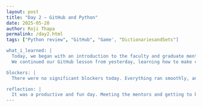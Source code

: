 ```yaml
---
layout: post
title: "Day 2 – GitHub and Python"
date: 2025-05-28
author: Roji Thapa
permalink: /day2.html
tags: ["Python review", "GitHub", "Game', "DictionariesandSets"]

what_i_learned: |
  Today, we began with an introduction to the faculty and graduate mentors from the different research groups. I met with my project group, where we introduced ourselves and discussed the details of our project, including the programming languages we’ll be using. And what we will be doing for our research.
  We continued our GitHub lesson from yesterday, learning how to make changes to the website. Later, we split into groups for a Python session, where we reviewed dictionaries and sets—a helpful refresher that made these concepts easier to understand.

blockers: |
  There were no significant blockers today. Everything ran smoothly, and the sessions were easy to follow and engaging.

reflection: |
  It was a productive and fun day. Meeting the mentors and getting to know more about our project helped me feel more motivated and focused. The hands-on GitHub work was helped me, and the Python course was a great way to understand and review. Ending the day with a fun game  and updating our blogs made the experience both educational and enjoyable.
---
```


